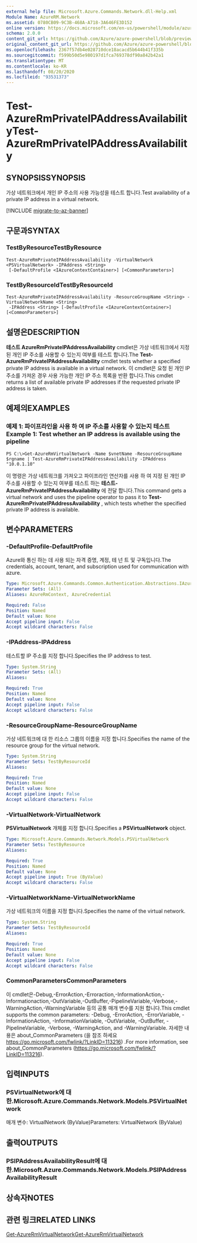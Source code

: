 ```yaml
---
external help file: Microsoft.Azure.Commands.Network.dll-Help.xml
Module Name: AzureRM.Network
ms.assetid: 0780CB09-9C3B-468A-A718-3A646FE3D152
online version: https://docs.microsoft.com/en-us/powershell/module/azurerm.network/test-azurermprivateipaddressavailability
schema: 2.0.0
content_git_url: https://github.com/Azure/azure-powershell/blob/preview/src/ResourceManager/Network/Commands.Network/help/Test-AzureRmPrivateIPAddressAvailability.md
original_content_git_url: https://github.com/Azure/azure-powershell/blob/preview/src/ResourceManager/Network/Commands.Network/help/Test-AzureRmPrivateIPAddressAvailability.md
ms.openlocfilehash: 2367f57db4e028710dce18acacd5b644b41f335b
ms.sourcegitcommit: f599b50d5e980197d1fca769378df90a842b42a1
ms.translationtype: MT
ms.contentlocale: ko-KR
ms.lasthandoff: 08/20/2020
ms.locfileid: "93531373"
---
```

# <span data-ttu-id="3488a-101">Test-AzureRmPrivateIPAddressAvailability</span><span class="sxs-lookup"><span data-stu-id="3488a-101">Test-AzureRmPrivateIPAddressAvailability</span></span>

## <span data-ttu-id="3488a-102">SYNOPSIS</span><span class="sxs-lookup"><span data-stu-id="3488a-102">SYNOPSIS</span></span>
<span data-ttu-id="3488a-103">가상 네트워크에서 개인 IP 주소의 사용 가능성을 테스트 합니다.</span><span class="sxs-lookup"><span data-stu-id="3488a-103">Test availability of a private IP address in a virtual network.</span></span>

[!INCLUDE [migrate-to-az-banner](../../includes/migrate-to-az-banner.md)]

## <span data-ttu-id="3488a-104">구문과</span><span class="sxs-lookup"><span data-stu-id="3488a-104">SYNTAX</span></span>

### <span data-ttu-id="3488a-105">TestByResource</span><span class="sxs-lookup"><span data-stu-id="3488a-105">TestByResource</span></span>
```
Test-AzureRmPrivateIPAddressAvailability -VirtualNetwork <PSVirtualNetwork> -IPAddress <String>
 [-DefaultProfile <IAzureContextContainer>] [<CommonParameters>]
```

### <span data-ttu-id="3488a-106">TestByResourceId</span><span class="sxs-lookup"><span data-stu-id="3488a-106">TestByResourceId</span></span>
```
Test-AzureRmPrivateIPAddressAvailability -ResourceGroupName <String> -VirtualNetworkName <String>
 -IPAddress <String> [-DefaultProfile <IAzureContextContainer>] [<CommonParameters>]
```

## <span data-ttu-id="3488a-107">설명은</span><span class="sxs-lookup"><span data-stu-id="3488a-107">DESCRIPTION</span></span>
<span data-ttu-id="3488a-108">**테스트 AzureRmPrivateIPAddressAvailability** cmdlet은 가상 네트워크에서 지정 된 개인 IP 주소를 사용할 수 있는지 여부를 테스트 합니다.</span><span class="sxs-lookup"><span data-stu-id="3488a-108">The **Test-AzureRmPrivateIPAddressAvailability** cmdlet tests whether a specified private IP address is available in a virtual network.</span></span>
<span data-ttu-id="3488a-109">이 cmdlet은 요청 된 개인 IP 주소를 가져온 경우 사용 가능한 개인 IP 주소 목록을 반환 합니다.</span><span class="sxs-lookup"><span data-stu-id="3488a-109">This cmdlet returns a list of available private IP addresses if the requested private IP address is taken.</span></span>

## <span data-ttu-id="3488a-110">예제의</span><span class="sxs-lookup"><span data-stu-id="3488a-110">EXAMPLES</span></span>

### <span data-ttu-id="3488a-111">예제 1: 파이프라인을 사용 하 여 IP 주소를 사용할 수 있는지 테스트</span><span class="sxs-lookup"><span data-stu-id="3488a-111">Example 1: Test whether an IP address is available using the pipeline</span></span>
```
PS C:\>Get-AzureRmVirtualNetwork -Name $vnetName -ResourceGroupName $rgname | Test-AzureRmPrivateIPAddressAvailability -IPAddress "10.0.1.10"
```

<span data-ttu-id="3488a-112">이 명령은 가상 네트워크를 가져오고 파이프라인 연산자를 사용 하 여 지정 된 개인 IP 주소를 사용할 수 있는지 여부를 테스트 하는 **테스트-AzureRmPrivateIPAddressAvailability** 에 전달 합니다.</span><span class="sxs-lookup"><span data-stu-id="3488a-112">This command gets a virtual network and uses the pipeline operator to pass it to **Test-AzureRmPrivateIPAddressAvailability** , which tests whether the specified private IP address is available.</span></span>

## <span data-ttu-id="3488a-113">변수</span><span class="sxs-lookup"><span data-stu-id="3488a-113">PARAMETERS</span></span>

### <span data-ttu-id="3488a-114">-DefaultProfile</span><span class="sxs-lookup"><span data-stu-id="3488a-114">-DefaultProfile</span></span>
<span data-ttu-id="3488a-115">Azure와 통신 하는 데 사용 되는 자격 증명, 계정, 테 넌 트 및 구독입니다.</span><span class="sxs-lookup"><span data-stu-id="3488a-115">The credentials, account, tenant, and subscription used for communication with azure.</span></span>

```yaml
Type: Microsoft.Azure.Commands.Common.Authentication.Abstractions.IAzureContextContainer
Parameter Sets: (All)
Aliases: AzureRmContext, AzureCredential

Required: False
Position: Named
Default value: None
Accept pipeline input: False
Accept wildcard characters: False
```

### <span data-ttu-id="3488a-116">-IPAddress</span><span class="sxs-lookup"><span data-stu-id="3488a-116">-IPAddress</span></span>
<span data-ttu-id="3488a-117">테스트할 IP 주소를 지정 합니다.</span><span class="sxs-lookup"><span data-stu-id="3488a-117">Specifies the IP address to test.</span></span>

```yaml
Type: System.String
Parameter Sets: (All)
Aliases:

Required: True
Position: Named
Default value: None
Accept pipeline input: False
Accept wildcard characters: False
```

### <span data-ttu-id="3488a-118">-ResourceGroupName</span><span class="sxs-lookup"><span data-stu-id="3488a-118">-ResourceGroupName</span></span>
<span data-ttu-id="3488a-119">가상 네트워크에 대 한 리소스 그룹의 이름을 지정 합니다.</span><span class="sxs-lookup"><span data-stu-id="3488a-119">Specifies the name of the resource group for the virtual network.</span></span>

```yaml
Type: System.String
Parameter Sets: TestByResourceId
Aliases:

Required: True
Position: Named
Default value: None
Accept pipeline input: False
Accept wildcard characters: False
```

### <span data-ttu-id="3488a-120">-VirtualNetwork</span><span class="sxs-lookup"><span data-stu-id="3488a-120">-VirtualNetwork</span></span>
<span data-ttu-id="3488a-121">**PSVirtualNetwork** 개체를 지정 합니다.</span><span class="sxs-lookup"><span data-stu-id="3488a-121">Specifies a **PSVirtualNetwork** object.</span></span>

```yaml
Type: Microsoft.Azure.Commands.Network.Models.PSVirtualNetwork
Parameter Sets: TestByResource
Aliases:

Required: True
Position: Named
Default value: None
Accept pipeline input: True (ByValue)
Accept wildcard characters: False
```

### <span data-ttu-id="3488a-122">-VirtualNetworkName</span><span class="sxs-lookup"><span data-stu-id="3488a-122">-VirtualNetworkName</span></span>
<span data-ttu-id="3488a-123">가상 네트워크의 이름을 지정 합니다.</span><span class="sxs-lookup"><span data-stu-id="3488a-123">Specifies the name of the virtual network.</span></span>

```yaml
Type: System.String
Parameter Sets: TestByResourceId
Aliases:

Required: True
Position: Named
Default value: None
Accept pipeline input: False
Accept wildcard characters: False
```

### <span data-ttu-id="3488a-124">CommonParameters</span><span class="sxs-lookup"><span data-stu-id="3488a-124">CommonParameters</span></span>
<span data-ttu-id="3488a-125">이 cmdlet은-Debug,-ErrorAction,-Erroraction,-InformationAction,-Informationaction,-OutVariable,-OutBuffer,-PipelineVariable,-Verbose,-WarningAction,-WarningVariable 등의 공통 매개 변수를 지원 합니다.</span><span class="sxs-lookup"><span data-stu-id="3488a-125">This cmdlet supports the common parameters: -Debug, -ErrorAction, -ErrorVariable, -InformationAction, -InformationVariable, -OutVariable, -OutBuffer, -PipelineVariable, -Verbose, -WarningAction, and -WarningVariable.</span></span> <span data-ttu-id="3488a-126">자세한 내용은 about_CommonParameters (을 참조 하세요 https://go.microsoft.com/fwlink/?LinkID=113216) .</span><span class="sxs-lookup"><span data-stu-id="3488a-126">For more information, see about_CommonParameters (https://go.microsoft.com/fwlink/?LinkID=113216).</span></span>

## <span data-ttu-id="3488a-127">입력</span><span class="sxs-lookup"><span data-stu-id="3488a-127">INPUTS</span></span>

### <span data-ttu-id="3488a-128">PSVirtualNetwork에 대 한.</span><span class="sxs-lookup"><span data-stu-id="3488a-128">Microsoft.Azure.Commands.Network.Models.PSVirtualNetwork</span></span>
<span data-ttu-id="3488a-129">매개 변수: VirtualNetwork (ByValue)</span><span class="sxs-lookup"><span data-stu-id="3488a-129">Parameters: VirtualNetwork (ByValue)</span></span>

## <span data-ttu-id="3488a-130">출력</span><span class="sxs-lookup"><span data-stu-id="3488a-130">OUTPUTS</span></span>

### <span data-ttu-id="3488a-131">PSIPAddressAvailabilityResult에 대 한.</span><span class="sxs-lookup"><span data-stu-id="3488a-131">Microsoft.Azure.Commands.Network.Models.PSIPAddressAvailabilityResult</span></span>

## <span data-ttu-id="3488a-132">상속자</span><span class="sxs-lookup"><span data-stu-id="3488a-132">NOTES</span></span>

## <span data-ttu-id="3488a-133">관련 링크</span><span class="sxs-lookup"><span data-stu-id="3488a-133">RELATED LINKS</span></span>

[<span data-ttu-id="3488a-134">Get-AzureRmVirtualNetwork</span><span class="sxs-lookup"><span data-stu-id="3488a-134">Get-AzureRmVirtualNetwork</span></span>](./Get-AzureRmVirtualNetwork.md)


